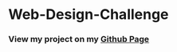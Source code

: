 # Web-Design-Challenge
<h3>View my project on my <a href="https://maali007.github.io/index.html" target="_blank">Github Page</a></h3>
